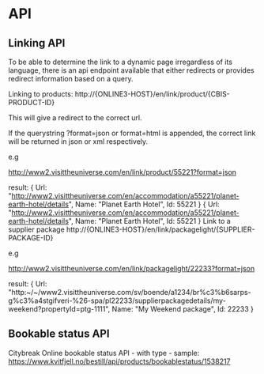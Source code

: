 # API

## Linking API

To be able to determine the link to a dynamic page irregardless of its language, there is an api endpoint available that either redirects or provides redirect information based on a query.

Linking to products:
 http://{ONLINE3-HOST}/en/link/product/{CBIS-PRODUCT-ID}

This will give a redirect to the correct url.

If the querystring ?format=json or format=html is appended, the correct link will be returned in json or xml respectively.

e.g

 http://www2.visittheuniverse.com/en/link/product/55221?format=json

result:
{
Url: "http://www2.visittheuniverse.com/en/accommodation/a55221/planet-earth-hotel/details",
Name: "Planet Earth Hotel",
Id: 55221
}
{
Url: "http://www2.visittheuniverse.com/en/accommodation/a55221/planet-earth-hotel/details",
Name: "Planet Earth Hotel",
Id: 55221
}
Link to a supplier package
 http://{ONLINE3-HOST}/en/link/packagelight/{SUPPLIER-PACKAGE-ID}

e.g

 http://www2.visittheuniverse.com/en/link/packagelight/22233?format=json

result:
{
Url: "http:~/~/www2.visittheuniverse.com/sv/boende/a1234/br%c3%b6sarps-g%c3%a4stgifveri-%26-spa/pl22233/supplierpackagedetails/my-weekend?propertyId=ptg-1111",
Name: "My Weekend package",
Id: 22233
}

## Bookable status API

Citybreak Online bookable status API - with type - sample: https://www.kvitfjell.no/bestill/api/products/bookablestatus/1538217
